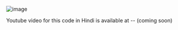 ![image](https://user-images.githubusercontent.com/105836795/206097095-f4996f45-2c0b-4872-b957-e92c763c0d5f.png)

Youtube video for this code in Hindi is available at -- (coming soon)
